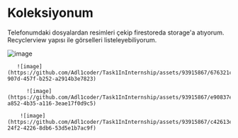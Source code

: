 # Koleksiyonum
Telefonumdaki dosyalardan resimleri çekip firestoreda storage'a atıyorum. Recyclerview yapısı ile  görselleri listeleyebiliyorum.


  ![image](https://github.com/Adl1coder/Task1InInternship/assets/93915867/ab2582e7-d51a-44fc-ac6b-c00e81c8f6fd)
  
       ![image](https://github.com/Adl1coder/Task1InInternship/assets/93915867/676321c8-907d-457f-b252-a2914b3e7823)
       
          ![image](https://github.com/Adl1coder/Task1InInternship/assets/93915867/e90837ef-a852-4b35-a116-3eae17f0d9c5)
	  
	    ![image](https://github.com/Adl1coder/Task1InInternship/assets/93915867/c42613ee-24f2-4226-8db6-53d5e1b7ac9f)

